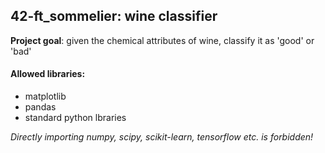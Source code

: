 ## 42-ft_sommelier: wine classifier

**Project goal**: given the chemical attributes of wine, classify it as 'good' or 'bad'

#### Allowed libraries:
- matplotlib
- pandas
- standard python lbraries

_Directly importing numpy, scipy, scikit-learn, tensorflow etc. is forbidden!_
